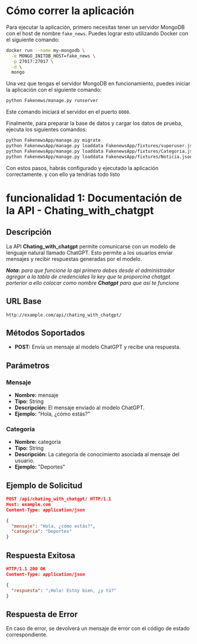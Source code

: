 # Cómo correr la aplicación

Para ejecutar la aplicación, primero necesitas tener un servidor MongoDB con el host de nombre `fake_news`. Puedes lograr esto utilizando Docker con el siguiente comando:

```bash
docker run --name my-mongodb \
  -e MONGO_INITDB_HOST=fake_news \
  -p 27017:27017 \
  -d \
  mongo
```

Una vez que tengas el servidor MongoDB en funcionamiento, puedes iniciar la aplicación con el siguiente comando:

```bash
python Fakenews/manage.py runserver
```

Este comando iniciará el servidor en el puerto `8000`.

Finalmente, para preparar la base de datos y cargar los datos de prueba, ejecuta los siguientes comandos:

```bash
python FakenewsApp/manage.py migrate
python FakenewsApp/manage.py loaddata FakenewsApp/fixtures/superuser.json
python FakenewsApp/manage.py loaddata FakenewsApp/fixtures/Categoria.json
python FakenewsApp/manage.py loaddata FakenewsApp/fixtures/Noticia.json
```

Con estos pasos, habrás configurado y ejecutado la aplicación correctamente.
y con ello ya tendrias todo listo


# funcionalidad 1: Documentación de la API - Chating_with_chatgpt

## Descripción
La API **Chating_with_chatgpt** permite comunicarse con un modelo de lenguaje natural llamado ChatGPT. Esto permite a los usuarios enviar mensajes y recibir respuestas generadas por el modelo.

**_Nota_:** *para que funcione la api primero debes desde el administrador agregar a la tabla de credenciales la key que te proporcina chatgpt porterior a ello colocar como nombre **Chatgpt** para que asi te funcione*

## URL Base
```
http://example.com/api/chating_with_chatgpt/
```

## Métodos Soportados
- **POST:** Envía un mensaje al modelo ChatGPT y recibe una respuesta.

## Parámetros

### Mensaje
- **Nombre:** mensaje
- **Tipo:** String
- **Descripción:** El mensaje enviado al modelo ChatGPT.
- **Ejemplo:** "Hola, ¿cómo estás?"

### Categoría
- **Nombre:** categoria
- **Tipo:** String
- **Descripción:** La categoría de conocimiento asociada al mensaje del usuario.
- **Ejemplo:** "Deportes"

## Ejemplo de Solicitud
```json
POST /api/chating_with_chatgpt/ HTTP/1.1
Host: example.com
Content-Type: application/json

{
  "mensaje": "Hola, ¿cómo estás?",
  "categoria": "Deportes"
}
```

## Respuesta Exitosa
```json
HTTP/1.1 200 OK
Content-Type: application/json

{
  "respuesta": "¡Hola! Estoy bien, ¿y tú?"
}
```

## Respuesta de Error
En caso de error, se devolverá un mensaje de error con el código de estado correspondiente.



